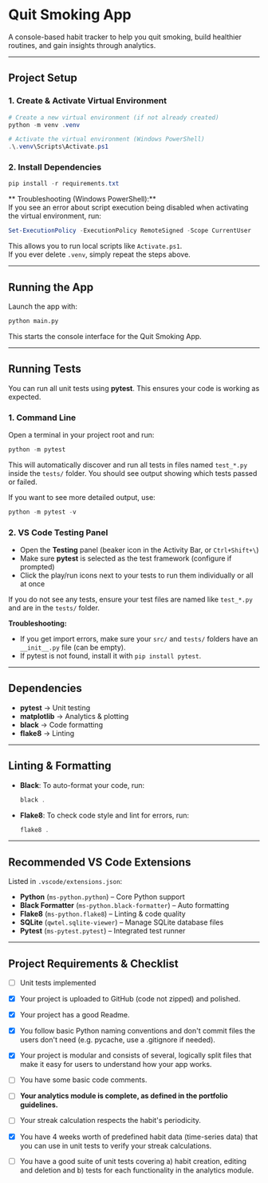 # Quit Smoking App  

A console-based habit tracker to help you quit smoking, build healthier routines, and gain insights through analytics.  

---

## Project Setup  

### 1. Create & Activate Virtual Environment  

```powershell
# Create a new virtual environment (if not already created)
python -m venv .venv

# Activate the virtual environment (Windows PowerShell)
.\.venv\Scripts\Activate.ps1
```

### 2. Install Dependencies  

```powershell
pip install -r requirements.txt
```

** Troubleshooting (Windows PowerShell):**  
If you see an error about script execution being disabled when activating the virtual environment, run:  

```powershell
Set-ExecutionPolicy -ExecutionPolicy RemoteSigned -Scope CurrentUser
```

This allows you to run local scripts like `Activate.ps1`.  
If you ever delete `.venv`, simply repeat the steps above.  

---

##  Running the App  

Launch the app with:  

```sh
python main.py
```

This starts the console interface for the Quit Smoking App.  

---

## Running Tests  


You can run all unit tests using **pytest**. This ensures your code is working as expected.

### 1. Command Line

Open a terminal in your project root and run:

```powershell
python -m pytest
```

This will automatically discover and run all tests in files named `test_*.py` inside the `tests/` folder. You should see output showing which tests passed or failed.

If you want to see more detailed output, use:

```powershell
python -m pytest -v
```

### 2. VS Code Testing Panel

- Open the **Testing** panel (beaker icon in the Activity Bar, or `Ctrl+Shift+\`)
- Make sure **pytest** is selected as the test framework (configure if prompted)
- Click the play/run icons next to your tests to run them individually or all at once

If you do not see any tests, ensure your test files are named like `test_*.py` and are in the `tests/` folder.

**Troubleshooting:**
- If you get import errors, make sure your `src/` and `tests/` folders have an `__init__.py` file (can be empty).
- If pytest is not found, install it with `pip install pytest`.

---


## Dependencies

- **pytest** → Unit testing
- **matplotlib** → Analytics & plotting
- **black** → Code formatting
- **flake8** → Linting

---

## Linting & Formatting

- **Black**: To auto-format your code, run:
  ```powershell
  black .
  ```
- **Flake8**: To check code style and lint for errors, run:
  ```powershell
  flake8 .
  ```

---

## Recommended VS Code Extensions  

Listed in `.vscode/extensions.json`:  

- **Python** (`ms-python.python`) – Core Python support  
- **Black Formatter** (`ms-python.black-formatter`) – Auto formatting  
- **Flake8** (`ms-python.flake8`) – Linting & code quality  
- **SQLite** (`qwtel.sqlite-viewer`) – Manage SQLite database files  
- **Pytest** (`ms-pytest.pytest`) – Integrated test runner  

---

## Project Requirements & Checklist  

- [ ] Unit tests implemented  

- [x] Your project is uploaded to GitHub (code not zipped) and polished.

- [x] Your project has a good Readme.

- [x] You follow basic Python naming conventions and don't commit files the users don't need (e.g. pycache, use a .gitignore if needed).

- [x] Your project is modular and consists of several, logically split files that make it easy for users to understand how your app works.

- [ ] You have some basic code comments.

- [ ] **Your analytics module is complete, as defined in the portfolio guidelines.**

- [ ] Your streak calculation respects the habit's periodicity.

- [x] You have 4 weeks worth of predefined habit data (time-series data) that you can use in unit tests to verify your streak calculations.

- [ ] You have a good suite of unit tests covering a) habit creation, editing and deletion and b) tests for each functionality in the analytics module.
